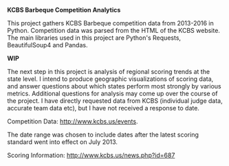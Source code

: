 **KCBS Barbeque Competition Analytics**

This project gathers KCBS Barbeque competition data from 2013-2016 in Python. Competition data was parsed from the HTML of the KCBS website. The main libraries used in this project are Python's Requests, BeautifulSoup4 and Pandas.

**WIP**

The next step in this project is analysis of regional scoring trends at the state level. I intend to produce geographic visualizations of scoring data, and answer questions about which states perform most strongly by various metrics. Additional questions for analysis may come up over the course of the project. I have directly requested data from KCBS (individual judge data, accurate team data etc), but I have not received a response to date.

Competition Data: http://www.kcbs.us/events.

The date range was chosen to include dates after the latest scoring standard went into effect on July 2013. 

Scoring Information: http://www.kcbs.us/news.php?id=687
